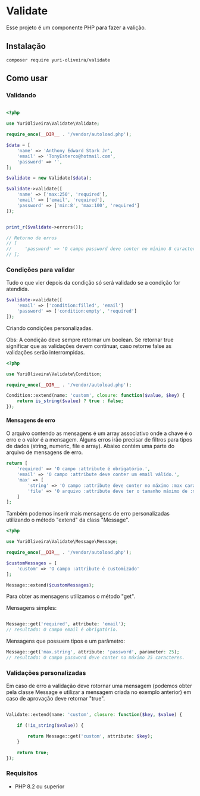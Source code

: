 # Validate

Esse projeto é um componente PHP para fazer a valição.

## Instalação

```shell
composer require yuri-oliveira/validate
```

## Como usar

### Validando

```php

<?php

use YuriOliveira\Validate\Validate;

require_once(__DIR__ . '/vendor/autoload.php');

$data = [
    'name' => 'Anthony Edward Stark Jr',
    'email' => 'TonyEsterco@hotmail.com',
    'password' => '',
];

$validate = new Validate($data);

$validate->validate([
    'name' => ['max:250', 'required'],
    'email' => ['email', 'required'],
    'password' => ['min:8', 'max:100', 'required']
]);


print_r($validate->errors());

// Retorno de erros
// [
//     'password' => 'O campo password deve conter no mínimo 8 caracteres.'
// ];

```

### Condições para validar

Tudo o que vier depois da condição só será validado se a condição for atendida.

```php
$validate->validate([
    'email' => ['condition:filled', 'email']
    'password' => ['condition:empty', 'required']
]);

```

Criando condições personalizadas.

Obs: A condição deve sempre retornar um boolean. Se retornar true significar que as validações devem continuar, caso retorne false as validações serão interrompidas.

```php
<?php

use YuriOliveira\Validate\Condition;

require_once(__DIR__ . '/vendor/autoload.php');

Condition::extend(name: 'custom', closure: function($value, $key) {
    return is_string($value) ? true : false;
});

```

#### Mensagens de erro

O arquivo contendo as mensagens é um array associativo onde a chave é o erro e o valor é a mensagem. Alguns erros irão precisar de filtros para tipos de dados (string, numeric, file e array). Abaixo contém uma parte do arquivo de mensagens de erro.

```php
return [
    'required' => 'O campo :attribute é obrigatório.',
    'email' => 'O campo :attribute deve conter um email válido.',
    'max' => [
        'string' => 'O campo :attribute deve conter no máximo :max caracteres.',
        'file' => 'O arquivo :attribute deve ter o tamanho máximo de :max.'
    ]
];

```
Também podemos inserir mais mensagens de erro personalizadas utilizando o método "extend" da class "Message".

```php
<?php

use YuriOliveira\Validate\Message\Message;

require_once(__DIR__ . '/vendor/autoload.php');

$customMessages = [
    'custom' => 'O campo :attribute é customizado'
];

Message::extend($customMessages);

```

Para obter as mensagens utilizamos o método "get".

Mensagens simples:

```php

Message::get('required', attribute: 'email');
// resultado: O campo email é obrigatório.
```

Mensagens que possuem tipos e um parâmetro:
```php
Message::get('max.string', attribute: 'password', parameter: 25);
// resultado: O campo password deve conter no máximo 25 caracteres.

```

### Validações personalizadas

Em caso de erro a validação deve rotornar uma mensagem (podemos obter pela classe Message e utilizar a mensagem criada no exemplo anterior) em caso de aprovação deve retornar "true".

```php

Validate::extend(name: 'custom', closure: function($key, $value) {

    if (!is_string($value)) {

        return Message::get('custom', attribute: $key);
    }

    return true;
});

```

### Requisitos

- PHP 8.2 ou superior

